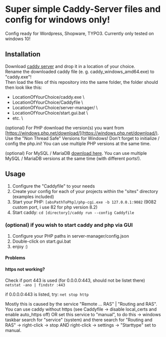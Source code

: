 # Super simple Caddy-Server files and config for windows only!
Config ready for Wordpress, Shopware, TYPO3.
Currently only tested on windows 10!

## Installation
Download [caddy server](https://caddyserver.com/download) and drop it in a location of your choice. \
Rename the downloaded caddy file (e. g. caddy_windows_amd64.exe) to "caddy.exe"! \
Then load the files of this repository into the same folder, the folder should then look like this:

- LocationOfYourChoice/caddy.exe \
- LocationOfYourChoice/Caddyfile \
- LocationOfYourChoice/server-manager/ \
- LocationOfYourChoice/start.gui.bat \
- etc. \

(optional) For PHP download the version(s) you want from [https://windows.php.net/download/](https://windows.php.net/download/).
Use the "Non Thread Safe" Versions for Windows! Don't forget to initialize / config the php.ini!
You can use multiple PHP versions at the same time.

(optional) For MySQL / MariaDB [download here](https://mariadb.org/download/?t=mariadb&p=mariadb&r=11.8.2&os=windows&cpu=x86_64&pkg=msi&mirror=archive).
You can use multiple MySQL / MariaDB versions at the same time (with different ports!).


## Usage
1. Configure the "Caddyfile" to your needs
2. Create your config for each of your projects within the "sites" directory (examples included)
3. Start your PHP: `[absPathToPhp]/php-cgi.exe -b 127.0.0.1:9082` (9082 custom port, i use 82 for php version 8.2)
4. Start caddy: `cd [directory]/caddy run --config Caddyfile`

### (optional) if you wish to start caddy and php via GUI
1. Configure your PHP paths in server-manager/config.json
2. Double-click on start.gui.bat
3. enjoy :)

#### Problems
#### https not working?
Check if port 443 is used (for 0.0.0.0:443, should not be listet there)
`netstat -ano | findstr :443`

if 0.0.0.0:443 is listed, try:
`net stop http`

Mostly this is caused by the service "Remote ... RAS" | "Routing and RAS".
You can use caddy without https (see Caddyfile -> disable local_certs and enable auto_https off)
OR set this service to "manual",
to do this -> windows taskbar search for "service" (system) and there search for "Routing and RAS" -> right-click -> stop AND right-click -> settings -> "Starttype" set to manual.
